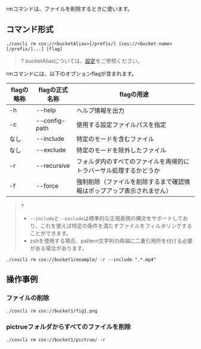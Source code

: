 rmコマンドは、ファイルを削除するときに使います。

## コマンド形式

```plaintext
./coscli rm cos://<bucketAlias>[/prefix/] [cos://<bucket-name>[/prefix/]...] [flag]
```

>? bucketAliasについては、[設定](https://intl.cloud.tencent.com/document/product/436/43265)をご参照ください。
>

rmコマンドには、以下のオプションflagが含まれます。

| flagの略称 | flagの正式名称     | flagの用途                            |
| --------- | ------------- | ------------------------------------ |
| -h        | --help        | ヘルプ情報を出力                         |
| -c        | --config-path | 使用する設定ファイルパスを指定             |
|     なし      | --include     | 特定のモードを含むファイル                   |
|     なし      | --exclude     | 特定のモードを除外したファイル                   |
| -r        | --recursive   | フォルダ内のすべてのファイルを再帰的にトラバーサル処理するかどうか       |
| -f        | --force       | 強制削除（ファイルを削除するまで確認情報はポップアップ表示されません） |

>?
> - `--include`と`--exclude`は標準的な正規表現の構文をサポートしており、これを使えば特定の条件を満たすファイルをフィルタリングすることができます。
> - zshを使用する場合、pattern文字列の両端に二重引用符を付ける必要がある場合があります。
```
./coscli rm cos://bucket1/example/ -r --include ".*.mp4"
```

## 操作事例

### ファイルの削除

```plaintext
./coscli rm cos://bucket1/fig1.png
```

### pictrueフォルダからすべてのファイルを削除

```plaintext
./coscli rm cos://bucket1/pictrue/ -r
```
